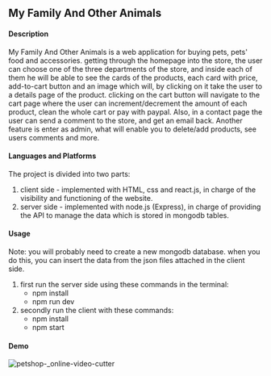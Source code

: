 ## My Family And Other Animals

#### Description
My Family And Other Animals is a web application for buying pets, pets' food and accessories.
getting through the homepage into the store, the user can choose one of the three departments of the store,
and inside each of them he will be able to see the cards of the products, each card with price, add-to-cart button and an image which will, by clicking on it take the user to a details page of the product.
clicking on the cart button will navigate to the cart page where the user can increment/decrement the amount of each product, clean the whole cart or pay with paypal.
Also, in a contact page the user can send a comment to the store, and get an email back.
Another feature is enter as admin, what will enable you to delete/add products, see users comments and more.
 
#### Languages and Platforms
The project is divided into two parts:
1. client side -  implemented with HTML, css and react.js, in charge of the visibility and 
functioning of the website.
2. server side - implemented with node.js (Express), in charge of providing the API to manage the data which is stored in mongodb tables.

#### Usage
Note: you will probably need to create a new mongodb database.
      when you do this, you can insert the data from the json files attached in the client side.
1. first run the server side using these commands in the terminal:
   * npm install
   * npm run dev
2. secondly run the client  with these commands:
   * npm install
   * npm start
  
#### Demo
 ![petshop-_online-video-cutter](https://user-images.githubusercontent.com/86185062/128439902-9bbbe08d-3713-40a1-9c81-f324f81ed442.gif)
